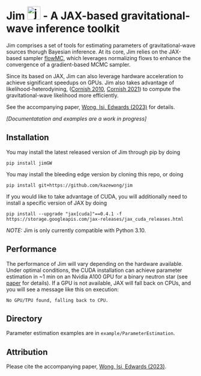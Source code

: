 # Jim <img src="https://user-images.githubusercontent.com/4642979/218163532-1c8a58e5-6f36-42de-96d3-f245eee93cf8.png" alt="jim" width="35"/> - A JAX-based gravitational-wave inference toolkit

Jim comprises a set of tools for estimating parameters of gravitational-wave sources thorugh Bayesian inference.
At its core, Jim relies on the JAX-based sampler [flowMC](https://github.com/kazewong/flowMC),
which leverages normalizing flows to enhance the convergence of a gradient-based MCMC sampler.

Since its based on JAX, Jim can also leverage hardware acceleration to achieve significant speedups on GPUs. Jim also takes advantage of likelihood-heterodyining, ([Cornish 2010](https://arxiv.org/abs/1007.4820), [Cornish 2021](https://arxiv.org/abs/2109.02728)) to compute the gravitational-wave likelihood more efficiently.

See the accompanying paper, [Wong, Isi, Edwards (2023)](https://github.com/kazewong/TurboPE/) for details.

_[Documentatation and examples are a work in progress]_

## Installation

You may install the latest released version of Jim through pip by doing
```
pip install jimGW
```

You may install the bleeding edge version by cloning this repo, or doing
```
pip install git+https://github.com/kazewong/jim
```

If you would like to take advantage of CUDA, you will additionally need to install a specific version of JAX by doing
```
pip install --upgrade "jax[cuda]"==0.4.1 -f https://storage.googleapis.com/jax-releases/jax_cuda_releases.html
```

_NOTE:_ Jim is only currently compatible with Python 3.10.

## Performance

The performance of Jim will vary depending on the hardware available. Under optimal conditions, the CUDA installation can achieve parameter estimation in ~1 min on an Nvidia A100 GPU for a binary neutron star (see [paper](https://github.com/kazewong/TurboPE/) for details). If a GPU is not available, JAX will fall back on CPUs, and you will see a message like this on execution:

```
No GPU/TPU found, falling back to CPU.
```

## Directory

Parameter estimation examples are in `example/ParameterEstimation`.

## Attribution

Please cite the accompanying paper, [Wong, Isi, Edwards (2023)](https://github.com/kazewong/TurboPE/).

